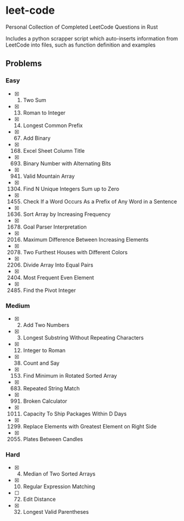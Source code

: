 # leet-code

Personal Collection of Completed LeetCode Questions in Rust

Includes a python scrapper script which auto-inserts information from
LeetCode into files, such as function definition and examples

## Problems

### Easy

- [x] 1. Two Sum
- [x] 13. Roman to Integer
- [x] 14. Longest Common Prefix
- [x] 67. Add Binary
- [x] 168. Excel Sheet Column Title
- [x] 693. Binary Number with Alternating Bits
- [x] 941. Valid Mountain Array
- [x] 1304. Find N Unique Integers Sum up to Zero
- [x] 1455. Check If a Word Occurs As a Prefix of Any Word in a Sentence
- [x] 1636. Sort Array by Increasing Frequency
- [x] 1678. Goal Parser Interpretation
- [x] 2016. Maximum Difference Between Increasing Elements
- [x] 2078. Two Furthest Houses with Different Colors
- [x] 2206. Divide Array Into Equal Pairs
- [x] 2404. Most Frequent Even Element
- [x] 2485. Find the Pivot Integer

### Medium

- [x] 2. Add Two Numbers
- [x] 3. Longest Substring Without Repeating Characters
- [x] 12. Integer to Roman
- [x] 38. Count and Say
- [x] 153. Find Minimum in Rotated Sorted Array
- [x] 683. Repeated String Match
- [x] 991. Broken Calculator
- [x] 1011. Capacity To Ship Packages Within D Days
- [x] 1299. Replace Elements with Greatest Element on Right Side
- [x] 2055. Plates Between Candles

### Hard

- [x] 4. Median of Two Sorted Arrays
- [x] 10. Regular Expression Matching
- [ ] 72. Edit Distance
- [x] 32. Longest Valid Parentheses
